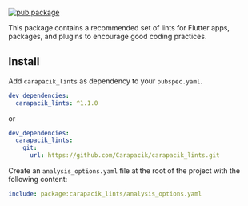 [![pub package](https://img.shields.io/pub/v/carapacik_lints.svg)](https://pub.dev/packages/carapacik_lints)

This package contains a recommended set of lints for Flutter apps, packages, and plugins to encourage good coding practices.

## Install

Add `carapacik_lints` as dependency to your `pubspec.yaml`.
```yaml
dev_dependencies:
  carapacik_lints: ^1.1.0
```
or
```yaml
dev_dependencies:
  carapacik_lints:
    git:
      url: https://github.com/Carapacik/carapacik_lints.git
```

Create an `analysis_options.yaml` file at the root of the project with the following content:

```yaml
include: package:carapacik_lints/analysis_options.yaml
```